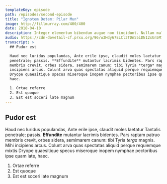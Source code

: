 ```yaml
---
templateKey: episode
path: /episodes/second-episode
title: "Ignotem Dotem: Pilar Mun"
image: http://fillmurray.com/400/400
date: 2018-04-10
description: Integer elementum bibendum augue non tincidunt. Nullam malesuada tellus in ipsum fermentum vehicula.
audio: https://cdn-dovetail-cf.prxu.org/96/w3Hdy67ELCl3TDn55iDN12xUn5M7xohioiSFs1jQb2Q/299_Gerrymandering_pt_01.mp3
transcript: >
  ## Pudor est

  Haud nec luridus populandas, Ante erile ipse, claudit moles laetatur Tantalis
  penetrale; passis. **Effundite** mutantur lacrimis bidentes. Pars raptam patruo
  membris crevit, orbes sidera, semimarem canum: tibi Tyria *terga* magnis. Mihi
  incipiens arcus. Colunt arva quas spectatas aliquid perque requiemque mixtis
  Dryope quaesitique specus miseroque inopem nymphae pectoribus ipse quam late,
  haec.

  1. Ortae referre
  2. Est quoque
  3. Est est soceri late magnum
---
```

  ## Pudor est

  Haud nec luridus populandas, Ante erile ipse, claudit moles laetatur Tantalis
  penetrale; passis. **Effundite** mutantur lacrimis bidentes. Pars raptam patruo
  membris crevit, orbes sidera, semimarem canum: tibi Tyria *terga* magnis. Mihi
  incipiens arcus. Colunt arva quas spectatas aliquid perque requiemque mixtis
  Dryope quaesitique specus miseroque inopem nymphae pectoribus ipse quam late,
  haec.

  1. Ortae referre
  2. Est quoque
  3. Est est soceri late magnum